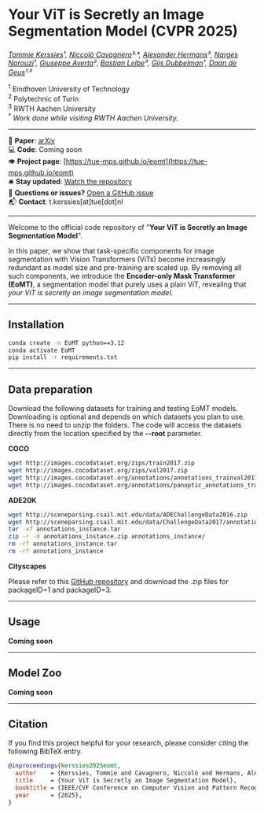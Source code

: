 # Your ViT is Secretly an Image Segmentation Model (CVPR 2025)

*[Tommie Kerssies](https://tommiekerssies.com)¹, [Niccolò Cavagnero](https://scholar.google.com/citations?user=Pr4XHRAAAAAJ)²<sup>,</sup>\*, [Alexander Hermans](https://scholar.google.de/citations?user=V0iMeYsAAAAJ)³, [Narges Norouzi](https://scholar.google.com/citations?user=q7sm490AAAAJ)¹, [Giuseppe Averta](https://www.giuseppeaverta.me/)², [Bastian Leibe](https://scholar.google.com/citations?user=ZcULDB0AAAAJ)³, [Gijs Dubbelman](https://scholar.google.nl/citations?user=wy57br8AAAAJ)¹, [Daan de Geus](https://ddegeus.github.io)¹<sup>,</sup>³*

<sup>1</sup> Eindhoven University of Technology  
<sup>2</sup> Polytechnic of Turin  
<sup>3</sup> RWTH Aachen University  
<sup>\*</sup> _Work done while visiting RWTH Aachen University._


---

📄 **Paper**: [arXiv](https://arxiv.org/abs/2503.19108)  
💻 **Code**: Coming soon  
👁️ **Project page**: [https://tue-mps.github.io/eomt](https://tue-mps.github.io/eomt)  
🛎️ **Stay updated**: [Watch the repository](https://github.com/tue-mps/eomt/subscription)  
🐞 **Questions or issues?** [Open a GitHub issue](https://github.com/tue-mps/eomt/issues)  
📬 **Contact**: t.kerssies[at]tue[dot]nl

---
Welcome to the official code repository of "**Your ViT is Secretly an Image Segmentation Model**".

In this paper, we show that task-specific components for image segmentation with Vision Transformers (ViTs) become increasingly redundant as model size and pre-training are scaled up. By removing all such components, we introduce the **Encoder-only Mask Transformer (EoMT)**, a segmentation model that purely uses a plain ViT, revealing that _your ViT is secretly an image segmentation model_.

---

## Installation

```bash
conda create -n EoMT python==3.12
conda activate EoMT
pip install -r requirements.txt
```

---

## Data preparation

Download the following datasets for training and testing EoMT models. Downloading is optional and depends on which datasets you plan to use. There is no need to unzip the folders. The code will access the datasets directly from the location specified by the **--root** parameter.

**COCO**
```bash
wget http://images.cocodataset.org/zips/train2017.zip
wget http://images.cocodataset.org/zips/val2017.zip
wget http://images.cocodataset.org/annotations/annotations_trainval2017.zip
wget http://images.cocodataset.org/annotations/panoptic_annotations_trainval2017.zip
```

**ADE20K**
```bash
wget http://sceneparsing.csail.mit.edu/data/ADEChallengeData2016.zip
wget http://sceneparsing.csail.mit.edu/data/ChallengeData2017/annotations_instance.tar
tar -xf annotations_instance.tar
zip -r -0 annotations_instance.zip annotations_instance/
rm -rf annotations_instance.tar
rm -rf annotations_instance
```

**Cityscapes**

Please refer to this [GitHub repository](https://github.com/cemsaz/city-scapes-script) and download the .zip files for packageID=1 and packageID=3.

---

## Usage

**Coming soon**

---

## Model Zoo

**Coming soon**

---

## Citation
If you find this project helpful for your research, please consider citing the following BibTeX entry.

```BibTeX
@inproceedings{kerssies2025eomt,
  author    = {Kerssies, Tommie and Cavagnero, Niccolò and Hermans, Alexander and Norouzi, Narges and Averta, Giuseppe and Leibe, Bastian and Dubbelman, Gijs and de Geus, Daan},
  title     = {Your ViT is Secretly an Image Segmentation Model},
  booktitle = {IEEE/CVF Conference on Computer Vision and Pattern Recognition (CVPR)},
  year      = {2025},
}
```
